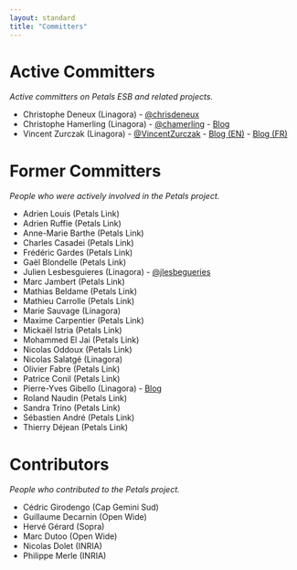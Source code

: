 ```yaml
---
layout: standard
title: "Committers"
---
```

# Active Committers

*Active committers on Petals ESB and related projects.*

* Christophe Deneux (Linagora) - [@chrisdeneux](https://twitter.com/ChrisDENEUX)
* Christophe Hamerling (Linagora) - [@chamerling](https://twitter.com/chamerling) - [Blog](http://chamerling.org)
* Vincent Zurczak (Linagora) - [@VincentZurczak](https://twitter.com/VincentZurczak) - [Blog (EN)](http://vzurczak.wordpress.com) - [Blog (FR)](http://vzurczak2.wordpress.com)

# Former Committers

*People who were actively involved in the Petals project.* 

* Adrien Louis (Petals Link)
* Adrien Ruffie (Petals Link)
* Anne-Marie Barthe (Petals Link)
* Charles Casadei (Petals Link)
* Frédéric Gardes (Petals Link)
* Gaël Blondelle (Petals Link)
* Julien Lesbesguieres (Linagora) - [@jlesbegueries](https://twitter.com/jlesbegueries)
* Marc Jambert (Petals Link)
* Mathias Beldame (Petals Link)
* Mathieu Carrolle (Petals Link)
* Marie Sauvage (Linagora)
* Maxime Carpentier (Petals Link)
* Mickaël Istria (Petals Link)
* Mohammed El Jai (Petals Link)
* Nicolas Oddoux (Petals Link)
* Nicolas Salatgé (Linagora)
* Olivier Fabre (Petals Link)
* Patrice Conil (Petals Link)
* Pierre-Yves Gibello (Linagora) - [Blog](http://planet.petalslink.com/home/pygibello/)
* Roland Naudin (Petals Link)
* Sandra Trino (Petals Link)
* Sébastien André (Petals Link)
* Thierry Déjean (Petals Link)

# Contributors

*People who contributed to the Petals project.*

* Cédric Girodengo (Cap Gemini Sud)
* Guillaume Decarnin (Open Wide)
* Hervé Gérard (Sopra)
* Marc Dutoo (Open Wide)
* Nicolas Dolet (INRIA)
* Philippe Merle (INRIA)
